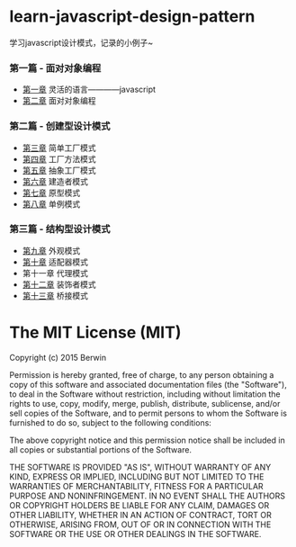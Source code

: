# learn-javascript-design-pattern
学习javascript设计模式，记录的小例子~

### 第一篇 - 面对对象编程

* [第一章](https://github.com/berwin/learn-javascript-design-pattern/tree/master/chapter1) 灵活的语言————javascript
* [第二章](https://github.com/berwin/learn-javascript-design-pattern/tree/master/chapter2) 面对对象编程

### 第二篇 - 创建型设计模式

* [第三章](https://github.com/berwin/learn-javascript-design-pattern/tree/master/chapter3) 简单工厂模式
* [第四章](https://github.com/berwin/learn-javascript-design-pattern/tree/master/chapter4) 工厂方法模式
* [第五章](https://github.com/berwin/learn-javascript-design-pattern/tree/master/chapter5) 抽象工厂模式
* [第六章](https://github.com/berwin/learn-javascript-design-pattern/tree/master/chapter6) 建造者模式
* [第七章](https://github.com/berwin/learn-javascript-design-pattern/tree/master/chapter7) 原型模式
* [第八章](https://github.com/berwin/learn-javascript-design-pattern/tree/master/chapter8) 单例模式

### 第三篇 - 结构型设计模式

* [第九章](https://github.com/berwin/learn-javascript-design-pattern/tree/master/chapter9) 外观模式
* [第十章](https://github.com/berwin/learn-javascript-design-pattern/tree/master/chapter10) 适配器模式
* 第十一章 代理模式
* [第十二章](https://github.com/berwin/learn-javascript-design-pattern/tree/master/chapter12) 装饰者模式
* [第十三章](https://github.com/berwin/learn-javascript-design-pattern/tree/master/chapter13) 桥接模式

# The MIT License (MIT)

Copyright (c) 2015 Berwin

Permission is hereby granted, free of charge, to any person obtaining a copy
of this software and associated documentation files (the "Software"), to deal
in the Software without restriction, including without limitation the rights
to use, copy, modify, merge, publish, distribute, sublicense, and/or sell
copies of the Software, and to permit persons to whom the Software is
furnished to do so, subject to the following conditions:

The above copyright notice and this permission notice shall be included in all
copies or substantial portions of the Software.

THE SOFTWARE IS PROVIDED "AS IS", WITHOUT WARRANTY OF ANY KIND, EXPRESS OR
IMPLIED, INCLUDING BUT NOT LIMITED TO THE WARRANTIES OF MERCHANTABILITY,
FITNESS FOR A PARTICULAR PURPOSE AND NONINFRINGEMENT. IN NO EVENT SHALL THE
AUTHORS OR COPYRIGHT HOLDERS BE LIABLE FOR ANY CLAIM, DAMAGES OR OTHER
LIABILITY, WHETHER IN AN ACTION OF CONTRACT, TORT OR OTHERWISE, ARISING FROM,
OUT OF OR IN CONNECTION WITH THE SOFTWARE OR THE USE OR OTHER DEALINGS IN THE
SOFTWARE.

